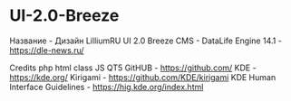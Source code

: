 # UI-2.0-Breeze
Название - Дизайн LilliumRU UI 2.0 Breeze
CMS - DataLife Engine 14.1 - https://dle-news.ru/

Credits
php
html
class
JS
QT5
GitHUB - https://github.com/
KDE - https://kde.org/
Kirigami - https://github.com/KDE/kirigami
KDE Human Interface Guidelines - https://hig.kde.org/index.html
